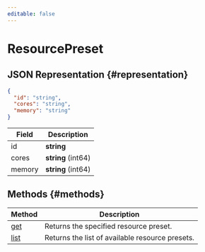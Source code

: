 ```yaml
---
editable: false
---
```


# ResourcePreset

## JSON Representation {#representation}
```json 
{
  "id": "string",
  "cores": "string",
  "memory": "string"
}
```
 
Field | Description
--- | ---
id | **string**
cores | **string** (int64)
memory | **string** (int64)

## Methods {#methods}
Method | Description
--- | ---
[get](get.md) | Returns the specified resource preset.
[list](list.md) | Returns the list of available resource presets.